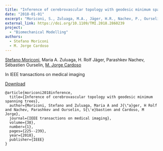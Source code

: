 ```yaml
---
title: "Inference of cerebrovascular topology with geodesic minimum spanning trees"
date: "2018-01-01"
excerpt: "Moriconi, S., Zuluaga, M.A., Jäger, H.R., Nachev, P., Ourselin, S. and Cardoso, M.J., 2018. IEEE transactions on medical imaging, 38(1), pp.225-239."
external_link: https://doi.org/10.1109/TMI.2018.2860239
project:
  - "Biomechanical Modelling"
authors:
  - Stefano Moriconi
  - M. Jorge Cardoso
---
```

[Stefano Moriconi](/people/stefano_moriconi), Maria A. Zuluaga, H. Rolf Jäger, Parashkev Nachev, Sébastien Ourselin, [M. Jorge Cardoso](/people/jorge_cardoso)

In IEEE transactions on medical imaging

<a href="{{page.external_link}}" target="_blank"> Download </a>

```
@article{moriconi2018inference,
  title={Inference of cerebrovascular topology with geodesic minimum spanning trees},
  author={Moriconi, Stefano and Zuluaga, Maria A and J{\"a}ger, H Rolf and Nachev, Parashkev and Ourselin, S{\'e}bastien and Cardoso, M Jorge},
  journal={IEEE transactions on medical imaging},
  volume={38},
  number={1},
  pages={225--239},
  year={2018},
  publisher={IEEE}
}
```
